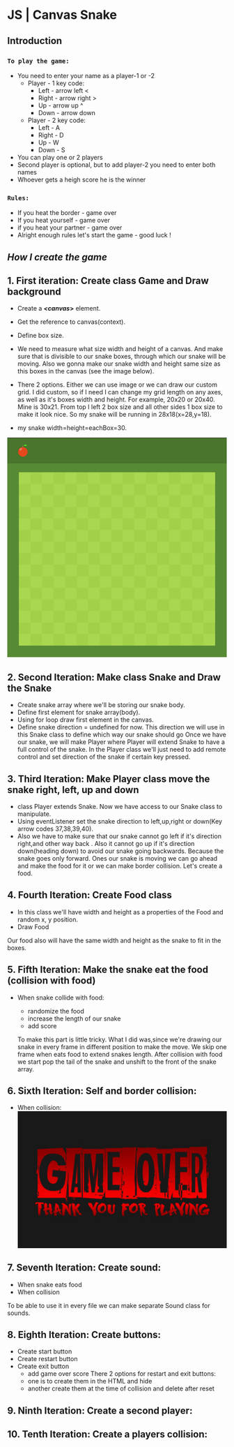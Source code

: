 # JS | Canvas Snake

## Introduction

### `To play the game:`

- You need to enter your name as a player-1 or -2
  - Player - 1 key code:
    - Left - arrow left <
    - Right - arrow right >
    - Up - arrow up ^
    - Down - arrow down
  - Player - 2 key code:
    - Left - A
    - Right - D
    - Up - W
    - Down - S
- You can play one or 2 players
- Second player is optional, but to add player-2 you need to enter both names
- Whoever gets a heigh score he is the winner

### `Rules:`

- If you heat the border - game over
- If you heat yourself - game over
- if you heat your partner - game over
- Alright enough rules let's start the game - good luck !

## _***How I create the game***_

## 1. First iteration: Create class Game and Draw background

- Create a **_<canvas_>** element.
- Get the reference to canvas(context).
- Define box size.
- We need to measure what size width and height of a canvas. And make sure that
  is divisible to our snake boxes, through which our snake will be moving. Also
  we gonna make our snake width and height same size as this boxes in the canvas
  (see the image below).

- There 2 options. Either we can use image or we can draw our custom grid. I did
  custom, so if I need I can change my grid length on any axes, as well as it's
  boxes width and height. For example, 20x20 or 20x40. Mine is 30x21. From top I
  left 2 box size and all other sides 1 box size to make it look nice. So my
  snake will be running in 28x18(x=28,y=18).
- my snake width=height=eachBox=30.

![](./code/img/ground.png)

## 2. Second Iteration: Make class Snake and Draw the Snake

- Create snake array where we'll be storing our snake body.
- Define first element for snake array(body).
- Using for loop draw first element in the canvas.
- Define snake direction = undefined for now. This direction we will use in this
  Snake class to define which way our snake should go Once we have our snake, we
  will make Player where Player will extend Snake to have a full control of the
  snake. In the Player class we'll just need to add remote control and set
  direction of the snake if certain key pressed.

## 3. Third Iteration: Make Player class move the snake right, left, up and down

- class Player extends Snake. Now we have access to our Snake class to
  manipulate.
- Using eventListener set the snake direction to left,up,right or down(Key arrow
  codes 37,38,39,40).
- Also we have to make sure that our snake cannot go left if it's direction
  right,and other way back . Also it cannot go up if it's direction down(heading
  down) to avoid our snake going backwards. Because the snake goes only forward.
  Ones our snake is moving we can go ahead and make the food for it or we can
  make border collision. Let's create a food.

## 4. Fourth Iteration: Create Food class

- In this class we'll have width and height as a properties of the Food and
  random x, y position.
- Draw Food

Our food also will have the same width and height as the snake to fit in the
boxes.

## 5. Fifth Iteration: Make the snake eat the food (collision with food)

- When snake collide with food:

  - randomize the food
  - increase the length of our snake
  - add score

  To make this part is little tricky. What I did was,since we're drawing our
  snake in every frame in different position to make the move. We skip one frame
  when eats food to extend snakes length. After collision with food we start pop
  the tail of the snake and unshift to the front of the snake array.

## 6. Sixth Iteration: Self and border collision:

- When collision: ![](./code/img/game-over-2.png)

## 7. Seventh Iteration: Create sound:

- When snake eats food
- When collision

To be able to use it in every file we can make separate Sound class for sounds.

## 8. Eighth Iteration: Create buttons:

- Create start button
- Create restart button
- Create exit button
  - add game over score There 2 options for restart and exit buttons:
  - one is to create them in the HTML and hide
  - another create them at the time of collision and delete after reset

## 9. Ninth Iteration: Create a second player:

## 10. Tenth Iteration: Create a players collision:
